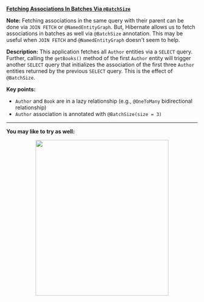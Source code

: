 **[Fetching Associations In Batches Via `@BatchSize`](https://github.com/AnghelLeonard/Hibernate-SpringBoot/tree/master/HibernateSpringBootLoadBatchAssociation)**

**Note:** Fetching associations in the same query with their parent can be done via `JOIN FETCH` or `@NamedEntityGraph`. But, Hibernate allows us to fetch associations in batches as well via `@BatchSize` annotation. This may be useful when `JOIN FETCH` and `@NamedEntityGraph` doesn't seem to help.
 
**Description:** This application fetches all `Author` entities via a `SELECT` query. Further, calling the `getBooks()` method of the first `Author` entity will trigger another `SELECT` query that initializes the association of the first three `Author` entities returned by the previous `SELECT` query. This is the effect of `@BatchSize`.

**Key points:**
- `Author` and `Book` are in a lazy relationship (e.g., `@OneToMany` bidirectional relationship)
- `Author` association is annotated with `@BatchSize(size = 3)`

-------------------------------

**You may like to try as well:**
<a href="https://leanpub.com/java-persistence-performance-illustrated-guide"><p align="center"><img src="https://github.com/AnghelLeonard/Hibernate-SpringBoot/blob/master/Java%20Persistence%20Performance%20Illustrated%20Guide.jpg" height="410" width="350"/></p></a>
